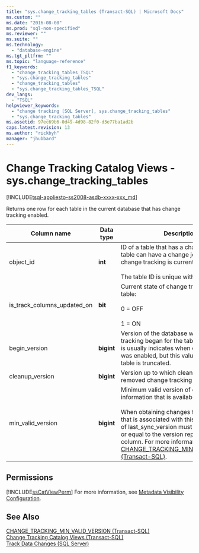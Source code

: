 ```yaml
---
title: "sys.change_tracking_tables (Transact-SQL) | Microsoft Docs"
ms.custom: ""
ms.date: "2016-08-08"
ms.prod: "sql-non-specified"
ms.reviewer: ""
ms.suite: ""
ms.technology: 
  - "database-engine"
ms.tgt_pltfrm: ""
ms.topic: "language-reference"
f1_keywords: 
  - "change_tracking_tables_TSQL"
  - "sys.change_tracking_tables"
  - "change_tracking_tables"
  - "sys.change_tracking_tables_TSQL"
dev_langs: 
  - "TSQL"
helpviewer_keywords: 
  - "change tracking [SQL Server], sys.change_tracking_tables"
  - "sys.change_tracking_tables"
ms.assetid: 97ec69b6-0d49-4d98-82f0-d3e77ba1ad2b
caps.latest.revision: 13
ms.author: "rickbyh"
manager: "jhubbard"
---
```

# Change Tracking Catalog Views - sys.change_tracking_tables
[!INCLUDE[tsql-appliesto-ss2008-asdb-xxxx-xxx_md](../../../relational-databases/import-export/includes/tsql-appliesto-ss2008-asdb-xxxx-xxx-md.md)]

  Returns one row for each table in the current database that has change tracking enabled.  
   
|Column name|Data type|Description|  
|-----------------|---------------|-----------------|  
|object_id|**int**|ID of a table that has a change journal. The table can have a change journal even if change tracking is currently off.<br /><br /> The table ID is unique within the database.|  
|is_track_columns_updated_on|**bit**|Current state of change tracking on the table:<br /><br /> 0 = OFF<br /><br /> 1 = ON|  
|begin_version|**bigint**|Version of the database when change tracking began for the table. This version is usually indicates when change tracking was enabled, but this value is reset if the table is truncated.|  
|cleanup_version|**bigint**|Version up to which cleanup might have removed change tracking information.|  
|min_valid_version|**bigint**|Minimum valid version of change tracking information that is available for the table.<br /><br /> When obtaining changes from the table that is associated with this row, the value of last_sync_version must be greater than or equal to the version reported by this column. For more information, see [CHANGE_TRACKING_MIN_VALID_VERSION &#40;Transact-SQL&#41;](../../../relational-databases/reference/system-functions/change-tracking-min-valid-version-transact-sql.md).|  
  
## Permissions  
 [!INCLUDE[ssCatViewPerm](../../../relational-databases/reference/system-catalog-views/includes/sscatviewperm-md.md)] For more information, see [Metadata Visibility Configuration](../../../relational-databases/security/metadata-visibility-configuration.md).  
  
## See Also  
 [CHANGE_TRACKING_MIN_VALID_VERSION &#40;Transact-SQL&#41;](../../../relational-databases/reference/system-functions/change-tracking-min-valid-version-transact-sql.md)   
 [Change Tracking Catalog Views &#40;Transact-SQL&#41;](../../../a9retired/change-tracking-catalog-views-transact-sql.md)   
 [Track Data Changes &#40;SQL Server&#41;](../../../relational-databases/track-changes/track-data-changes-sql-server.md)  
  
  